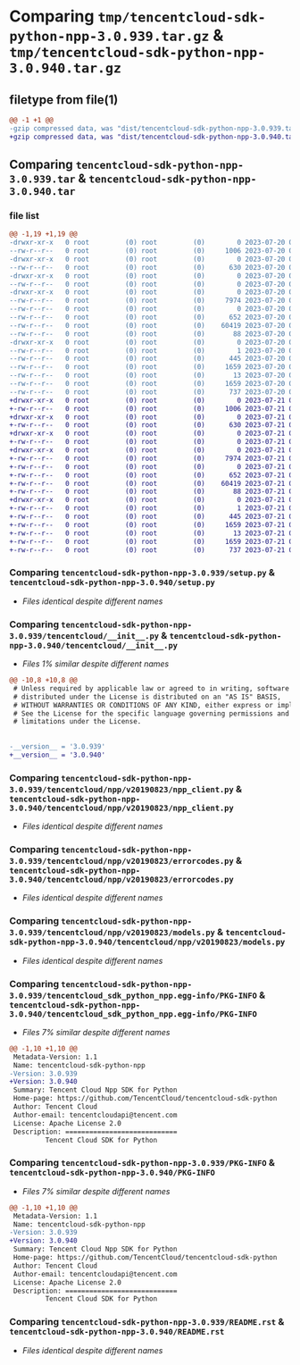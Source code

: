 # Comparing `tmp/tencentcloud-sdk-python-npp-3.0.939.tar.gz` & `tmp/tencentcloud-sdk-python-npp-3.0.940.tar.gz`

## filetype from file(1)

```diff
@@ -1 +1 @@
-gzip compressed data, was "dist/tencentcloud-sdk-python-npp-3.0.939.tar", last modified: Thu Jul 20 00:28:33 2023, max compression
+gzip compressed data, was "dist/tencentcloud-sdk-python-npp-3.0.940.tar", last modified: Fri Jul 21 00:46:55 2023, max compression
```

## Comparing `tencentcloud-sdk-python-npp-3.0.939.tar` & `tencentcloud-sdk-python-npp-3.0.940.tar`

### file list

```diff
@@ -1,19 +1,19 @@
-drwxr-xr-x   0 root         (0) root         (0)        0 2023-07-20 00:28:33.000000 tencentcloud-sdk-python-npp-3.0.939/
--rw-r--r--   0 root         (0) root         (0)     1006 2023-07-20 00:28:33.000000 tencentcloud-sdk-python-npp-3.0.939/setup.py
-drwxr-xr-x   0 root         (0) root         (0)        0 2023-07-20 00:28:33.000000 tencentcloud-sdk-python-npp-3.0.939/tencentcloud/
--rw-r--r--   0 root         (0) root         (0)      630 2023-07-20 00:28:33.000000 tencentcloud-sdk-python-npp-3.0.939/tencentcloud/__init__.py
-drwxr-xr-x   0 root         (0) root         (0)        0 2023-07-20 00:28:33.000000 tencentcloud-sdk-python-npp-3.0.939/tencentcloud/npp/
--rw-r--r--   0 root         (0) root         (0)        0 2023-07-20 00:28:33.000000 tencentcloud-sdk-python-npp-3.0.939/tencentcloud/npp/__init__.py
-drwxr-xr-x   0 root         (0) root         (0)        0 2023-07-20 00:28:33.000000 tencentcloud-sdk-python-npp-3.0.939/tencentcloud/npp/v20190823/
--rw-r--r--   0 root         (0) root         (0)     7974 2023-07-20 00:28:33.000000 tencentcloud-sdk-python-npp-3.0.939/tencentcloud/npp/v20190823/npp_client.py
--rw-r--r--   0 root         (0) root         (0)        0 2023-07-20 00:28:33.000000 tencentcloud-sdk-python-npp-3.0.939/tencentcloud/npp/v20190823/__init__.py
--rw-r--r--   0 root         (0) root         (0)      652 2023-07-20 00:28:33.000000 tencentcloud-sdk-python-npp-3.0.939/tencentcloud/npp/v20190823/errorcodes.py
--rw-r--r--   0 root         (0) root         (0)    60419 2023-07-20 00:28:33.000000 tencentcloud-sdk-python-npp-3.0.939/tencentcloud/npp/v20190823/models.py
--rw-r--r--   0 root         (0) root         (0)       88 2023-07-20 00:28:33.000000 tencentcloud-sdk-python-npp-3.0.939/setup.cfg
-drwxr-xr-x   0 root         (0) root         (0)        0 2023-07-20 00:28:33.000000 tencentcloud-sdk-python-npp-3.0.939/tencentcloud_sdk_python_npp.egg-info/
--rw-r--r--   0 root         (0) root         (0)        1 2023-07-20 00:28:33.000000 tencentcloud-sdk-python-npp-3.0.939/tencentcloud_sdk_python_npp.egg-info/dependency_links.txt
--rw-r--r--   0 root         (0) root         (0)      445 2023-07-20 00:28:33.000000 tencentcloud-sdk-python-npp-3.0.939/tencentcloud_sdk_python_npp.egg-info/SOURCES.txt
--rw-r--r--   0 root         (0) root         (0)     1659 2023-07-20 00:28:33.000000 tencentcloud-sdk-python-npp-3.0.939/tencentcloud_sdk_python_npp.egg-info/PKG-INFO
--rw-r--r--   0 root         (0) root         (0)       13 2023-07-20 00:28:33.000000 tencentcloud-sdk-python-npp-3.0.939/tencentcloud_sdk_python_npp.egg-info/top_level.txt
--rw-r--r--   0 root         (0) root         (0)     1659 2023-07-20 00:28:33.000000 tencentcloud-sdk-python-npp-3.0.939/PKG-INFO
--rw-r--r--   0 root         (0) root         (0)      737 2023-07-20 00:28:33.000000 tencentcloud-sdk-python-npp-3.0.939/README.rst
+drwxr-xr-x   0 root         (0) root         (0)        0 2023-07-21 00:46:55.000000 tencentcloud-sdk-python-npp-3.0.940/
+-rw-r--r--   0 root         (0) root         (0)     1006 2023-07-21 00:46:55.000000 tencentcloud-sdk-python-npp-3.0.940/setup.py
+drwxr-xr-x   0 root         (0) root         (0)        0 2023-07-21 00:46:55.000000 tencentcloud-sdk-python-npp-3.0.940/tencentcloud/
+-rw-r--r--   0 root         (0) root         (0)      630 2023-07-21 00:46:55.000000 tencentcloud-sdk-python-npp-3.0.940/tencentcloud/__init__.py
+drwxr-xr-x   0 root         (0) root         (0)        0 2023-07-21 00:46:55.000000 tencentcloud-sdk-python-npp-3.0.940/tencentcloud/npp/
+-rw-r--r--   0 root         (0) root         (0)        0 2023-07-21 00:46:55.000000 tencentcloud-sdk-python-npp-3.0.940/tencentcloud/npp/__init__.py
+drwxr-xr-x   0 root         (0) root         (0)        0 2023-07-21 00:46:55.000000 tencentcloud-sdk-python-npp-3.0.940/tencentcloud/npp/v20190823/
+-rw-r--r--   0 root         (0) root         (0)     7974 2023-07-21 00:46:55.000000 tencentcloud-sdk-python-npp-3.0.940/tencentcloud/npp/v20190823/npp_client.py
+-rw-r--r--   0 root         (0) root         (0)        0 2023-07-21 00:46:55.000000 tencentcloud-sdk-python-npp-3.0.940/tencentcloud/npp/v20190823/__init__.py
+-rw-r--r--   0 root         (0) root         (0)      652 2023-07-21 00:46:55.000000 tencentcloud-sdk-python-npp-3.0.940/tencentcloud/npp/v20190823/errorcodes.py
+-rw-r--r--   0 root         (0) root         (0)    60419 2023-07-21 00:46:55.000000 tencentcloud-sdk-python-npp-3.0.940/tencentcloud/npp/v20190823/models.py
+-rw-r--r--   0 root         (0) root         (0)       88 2023-07-21 00:46:55.000000 tencentcloud-sdk-python-npp-3.0.940/setup.cfg
+drwxr-xr-x   0 root         (0) root         (0)        0 2023-07-21 00:46:55.000000 tencentcloud-sdk-python-npp-3.0.940/tencentcloud_sdk_python_npp.egg-info/
+-rw-r--r--   0 root         (0) root         (0)        1 2023-07-21 00:46:55.000000 tencentcloud-sdk-python-npp-3.0.940/tencentcloud_sdk_python_npp.egg-info/dependency_links.txt
+-rw-r--r--   0 root         (0) root         (0)      445 2023-07-21 00:46:55.000000 tencentcloud-sdk-python-npp-3.0.940/tencentcloud_sdk_python_npp.egg-info/SOURCES.txt
+-rw-r--r--   0 root         (0) root         (0)     1659 2023-07-21 00:46:55.000000 tencentcloud-sdk-python-npp-3.0.940/tencentcloud_sdk_python_npp.egg-info/PKG-INFO
+-rw-r--r--   0 root         (0) root         (0)       13 2023-07-21 00:46:55.000000 tencentcloud-sdk-python-npp-3.0.940/tencentcloud_sdk_python_npp.egg-info/top_level.txt
+-rw-r--r--   0 root         (0) root         (0)     1659 2023-07-21 00:46:55.000000 tencentcloud-sdk-python-npp-3.0.940/PKG-INFO
+-rw-r--r--   0 root         (0) root         (0)      737 2023-07-21 00:46:55.000000 tencentcloud-sdk-python-npp-3.0.940/README.rst
```

### Comparing `tencentcloud-sdk-python-npp-3.0.939/setup.py` & `tencentcloud-sdk-python-npp-3.0.940/setup.py`

 * *Files identical despite different names*

### Comparing `tencentcloud-sdk-python-npp-3.0.939/tencentcloud/__init__.py` & `tencentcloud-sdk-python-npp-3.0.940/tencentcloud/__init__.py`

 * *Files 1% similar despite different names*

```diff
@@ -10,8 +10,8 @@
 # Unless required by applicable law or agreed to in writing, software
 # distributed under the License is distributed on an "AS IS" BASIS,
 # WITHOUT WARRANTIES OR CONDITIONS OF ANY KIND, either express or implied.
 # See the License for the specific language governing permissions and
 # limitations under the License.
 
 
-__version__ = '3.0.939'
+__version__ = '3.0.940'
```

### Comparing `tencentcloud-sdk-python-npp-3.0.939/tencentcloud/npp/v20190823/npp_client.py` & `tencentcloud-sdk-python-npp-3.0.940/tencentcloud/npp/v20190823/npp_client.py`

 * *Files identical despite different names*

### Comparing `tencentcloud-sdk-python-npp-3.0.939/tencentcloud/npp/v20190823/errorcodes.py` & `tencentcloud-sdk-python-npp-3.0.940/tencentcloud/npp/v20190823/errorcodes.py`

 * *Files identical despite different names*

### Comparing `tencentcloud-sdk-python-npp-3.0.939/tencentcloud/npp/v20190823/models.py` & `tencentcloud-sdk-python-npp-3.0.940/tencentcloud/npp/v20190823/models.py`

 * *Files identical despite different names*

### Comparing `tencentcloud-sdk-python-npp-3.0.939/tencentcloud_sdk_python_npp.egg-info/PKG-INFO` & `tencentcloud-sdk-python-npp-3.0.940/tencentcloud_sdk_python_npp.egg-info/PKG-INFO`

 * *Files 7% similar despite different names*

```diff
@@ -1,10 +1,10 @@
 Metadata-Version: 1.1
 Name: tencentcloud-sdk-python-npp
-Version: 3.0.939
+Version: 3.0.940
 Summary: Tencent Cloud Npp SDK for Python
 Home-page: https://github.com/TencentCloud/tencentcloud-sdk-python
 Author: Tencent Cloud
 Author-email: tencentcloudapi@tencent.com
 License: Apache License 2.0
 Description: ============================
         Tencent Cloud SDK for Python
```

### Comparing `tencentcloud-sdk-python-npp-3.0.939/PKG-INFO` & `tencentcloud-sdk-python-npp-3.0.940/PKG-INFO`

 * *Files 7% similar despite different names*

```diff
@@ -1,10 +1,10 @@
 Metadata-Version: 1.1
 Name: tencentcloud-sdk-python-npp
-Version: 3.0.939
+Version: 3.0.940
 Summary: Tencent Cloud Npp SDK for Python
 Home-page: https://github.com/TencentCloud/tencentcloud-sdk-python
 Author: Tencent Cloud
 Author-email: tencentcloudapi@tencent.com
 License: Apache License 2.0
 Description: ============================
         Tencent Cloud SDK for Python
```

### Comparing `tencentcloud-sdk-python-npp-3.0.939/README.rst` & `tencentcloud-sdk-python-npp-3.0.940/README.rst`

 * *Files identical despite different names*

